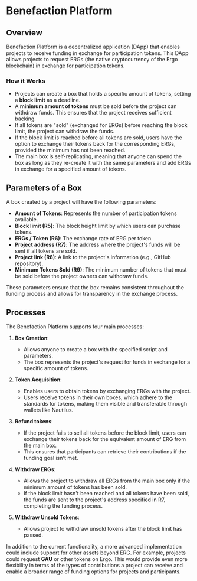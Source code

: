 # Benefaction Platform

## Overview
Benefaction Platform is a decentralized application (DApp) that enables projects to receive funding in exchange for participation tokens. This DApp allows projects to request ERGs (the native cryptocurrency of the Ergo blockchain) in exchange for participation tokens.

### How it Works
- Projects can create a box that holds a specific amount of tokens, setting a **block limit** as a deadline.
- A **minimum amount of tokens** must be sold before the project can withdraw funds. This ensures that the project receives sufficient backing.
- If all tokens are "sold" (exchanged for ERGs) before reaching the block limit, the project can withdraw the funds.
- If the block limit is reached before all tokens are sold, users have the option to exchange their tokens back for the corresponding ERGs, provided the minimum has not been reached.
- The main box is self-replicating, meaning that anyone can spend the box as long as they re-create it with the same parameters and add ERGs in exchange for a specified amount of tokens.

## Parameters of a Box
A box created by a project will have the following parameters:

- **Amount of Tokens**: Represents the number of participation tokens available.
- **Block limit (R5)**: The block height limit by which users can purchase tokens.
- **ERGs / Token (R6)**: The exchange rate of ERG per token.
- **Project address (R7)**: The address where the project's funds will be sent if all tokens are sold.
- **Project link (R8)**: A link to the project's information (e.g., GitHub repository).
- **Minimum Tokens Sold (R9)**: The minimum number of tokens that must be sold before the project owners can withdraw funds.

These parameters ensure that the box remains consistent throughout the funding process and allows for transparency in the exchange process.

## Processes
The Benefaction Platform supports four main processes:

1. **Box Creation**: 
   - Allows anyone to create a box with the specified script and parameters.
   - The box represents the project's request for funds in exchange for a specific amount of tokens.
   
2. **Token Acquisition**: 
   - Enables users to obtain tokens by exchanging ERGs with the project.
   - Users receive tokens in their own boxes, which adhere to the standards for tokens, making them visible and transferable through wallets like Nautilus.

3. **Refund tokens**: 
   - If the project fails to sell all tokens before the block limit, users can exchange their tokens back for the equivalent amount of ERG from the main box.
   - This ensures that participants can retrieve their contributions if the funding goal isn't met.

4. **Withdraw ERGs**: 
   - Allows the project to withdraw all ERGs from the main box only if the minimum amount of tokens has been sold.
   - If the block limit hasn't been reached and all tokens have been sold, the funds are sent to the project's address specified in R7, completing the funding process.

5. **Withdraw Unsold Tokens**:
   - Allows project to withdraw unsold tokens after the block limit has passed.

In addition to the current functionality, a more advanced implementation could include support for other assets beyond ERG. For example, projects could request **GAU** or other tokens on Ergo. This would provide even more flexibility in terms of the types of contributions a project can receive and enable a broader range of funding options for projects and participants.
